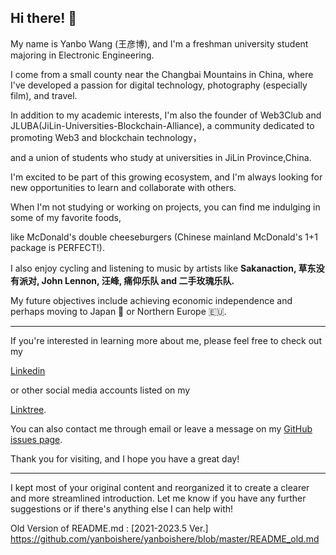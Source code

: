 ## Hi there! 👋

My name is Yanbo Wang (王彦博), and I'm a freshman university student majoring in Electronic Engineering. 

I come from a small county near the Changbai Mountains in China, where I've developed a passion for digital technology, photography (especially film), and travel.

In addition to my academic interests, I'm also the founder of Web3Club and JLUBA(JiLin-Universities-Blockchain-Alliance), a community dedicated to promoting Web3 and blockchain technology，

and a union of students who study at universities in JiLin Province,China.

I'm excited to be part of this growing ecosystem, and I'm always looking for new opportunities to learn and collaborate with others.

When I'm not studying or working on projects, you can find me indulging in some of my favorite foods, 

like McDonald's double cheeseburgers (Chinese mainland McDonald's 1+1 package is PERFECT!). 

I also enjoy cycling and listening to music by artists like **Sakanaction, 草东没有派对, John Lennon, 汪峰, 痛仰乐队 and 二手玫瑰乐队.**

My future objectives include achieving economic independence and perhaps moving to Japan 🗾 or Northern Europe 🇪🇺.


---


If you're interested in learning more about me, please feel free to check out my 

[Linkedin](https://www.linkedin.com/in/yanbowang2004/) 

or other social media accounts listed on my 

[Linktree](https://linktr.ee/yanbowang). 

You can also contact me through email or leave a message on my [GitHub issues page](https://github.com/yanboishere/yanboishere/issues).

Thank you for visiting, and I hope you have a great day!

---

I kept most of your original content and reorganized it to create a clearer and more streamlined introduction. Let me know if you have any further suggestions or if there's anything else I can help with!




























































Old Version of README.md : [2021-2023.5 Ver.] https://github.com/yanboishere/yanboishere/blob/master/README_old.md
